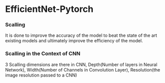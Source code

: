 # EfficientNet-Pytorch

### Scalling
It is done to improve the accuracy of the model to beat the state of the art existing models and ultimately improve the efficiency of the model.

### Scalling in the Context of CNN
3 Scalling dimensions are there in CNN, Depth(Number of layers in Neural Network), Width(Number of Channels in Convolution Layer), Resolution(the image resolution passed to a CNN)

